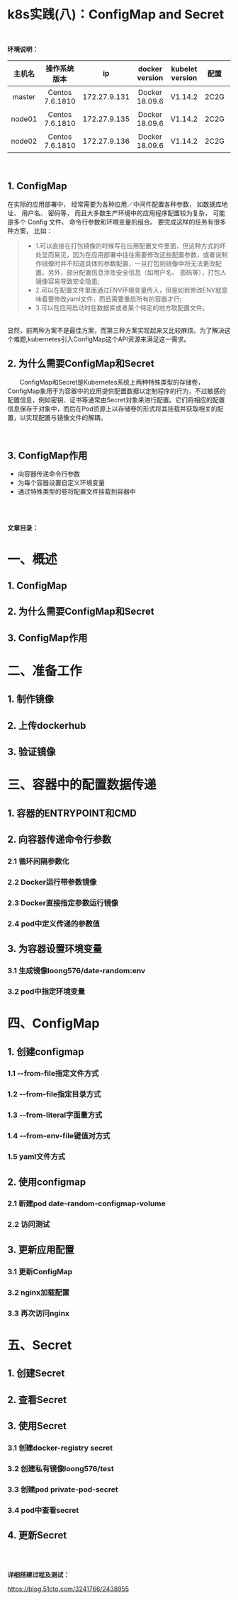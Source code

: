 # k8s实践(八)：ConfigMap and Secret

<br>

**环境说明：**

 
| 主机名 | 操作系统版本 | ip | docker version | kubelet version | 配置 | 备注 |
| :------: | :------:  | :------: | :------: | :------: | :------: |:------: |
| master | Centos 7.6.1810 | 172.27.9.131 |Docker 18.09.6 | V1.14.2 | 2C2G | master主机 |
| node01 | Centos 7.6.1810 | 172.27.9.135 |Docker 18.09.6 | V1.14.2 | 2C2G | node节点 |
| node02 | Centos 7.6.1810 | 172.27.9.136 |Docker 18.09.6 | V1.14.2 | 2C2G | node节点 |



<br>

## 1. ConfigMap
在实际的应用部署中， 经常需要为各种应用／中间件配置各种参数， 如数据库地址、 用户名、 密码等， 而且大多数生产环境中的应用程序配置较为复杂， 可能是多个 Config 文件、 命令行参数和环境变量的组合。 要完成这样的任务有很多种方案， 比如：

> * 1.可以直接在打包镜像的时候写在应用配置文件里面，但这种方式的坏处显而易见，因为在应用部署中往往需要修改这些配置参数，或者说制作镜像时并不知道具体的参数配置，一旦打包到镜像中将无法更改配置。另外，部分配置信息涉及安全信息（如用户名、 密码等），打包人镜像容易导致安全隐患;
> * 2.可以在配置文件里面通过ENV环境变量传入，但是如若修改ENV就意味着要修改yaml文件，而且需要重启所有的容器才行;
> * 3.可以在应用启动时在数据库或者某个特定的地方取配置文件。

<br>
显然，前两种方案不是最佳方案，而第三种方案实现起来又比较麻烦。为了解决这个难题,kubernetes引入ConfigMap这个API资源来满足这一需求。
<br>


## 2. 为什么需要ConfigMap和Secret
&emsp;&emsp;ConfigMap和Secret是Kubernetes系统上两种特殊类型的存储卷，ConfigMap象用于为容器中的应用提供配置数据以定制程序的行为，不过敏感的配置信息，例如密钥、证书等通常由Secret对象来进行配置。它们将相应的配置信息保存于对象中，而后在Pod资源上以存储卷的形式将其挂载并获取相关的配置，以实现配置与镜像文件的解耦。

<br>

## 3. ConfigMap作用

- 向容器传递命令行参数
- 为每个容器设置自定义环境变量
- 通过特殊类型的卷将配置文件挂载到容器中

<br>
<br>

**文章目录：**
# 一、概述
## 1. ConfigMap
## 2. 为什么需要ConfigMap和Secret
## 3. ConfigMap作用
# 二、准备工作
## 1. 制作镜像
## 2. 上传dockerhub
## 3. 验证镜像
# 三、容器中的配置数据传递
## 1. 容器的ENTRYPOINT和CMD
## 2. 向容器传递命令行参数
### 2.1 循环间隔参数化
### 2.2 Docker运行带参数镜像
### 2.3 Docker直接指定参数运行镜像
### 2.4 pod中定义传递的参数值
## 3. 为容器设置环境变量
### 3.1 生成镜像loong576/date-random:env
### 3.2 pod中指定环境变量
# 四、ConfigMap
## 1. 创建configmap
### 1.1 --from-file指定文件方式
### 1.2 --from-file指定目录方式
### 1.3 --from-literal字面量方式
### 1.4 --from-env-file键值对方式
### 1.5 yaml文件方式
## 2. 使用configmap
### 2.1 新建pod date-random-configmap-volume
### 2.2 访问测试
## 3. 更新应用配置
### 3.1 更新ConfigMap
### 3.2 nginx加载配置
### 3.3 再次访问nginx
# 五、Secret
## 1. 创建Secret
## 2. 查看Secret
## 3. 使用Secret
### 3.1 创建docker-registry secret
### 3.2 创建私有镜像loong576/test
### 3.3 创建pod private-pod-secret
### 3.4 pod中查看secret
## 4. 更新Secret


<br>
<br>

**详细搭建过程及测试：**

https://blog.51cto.com/3241766/2438955
